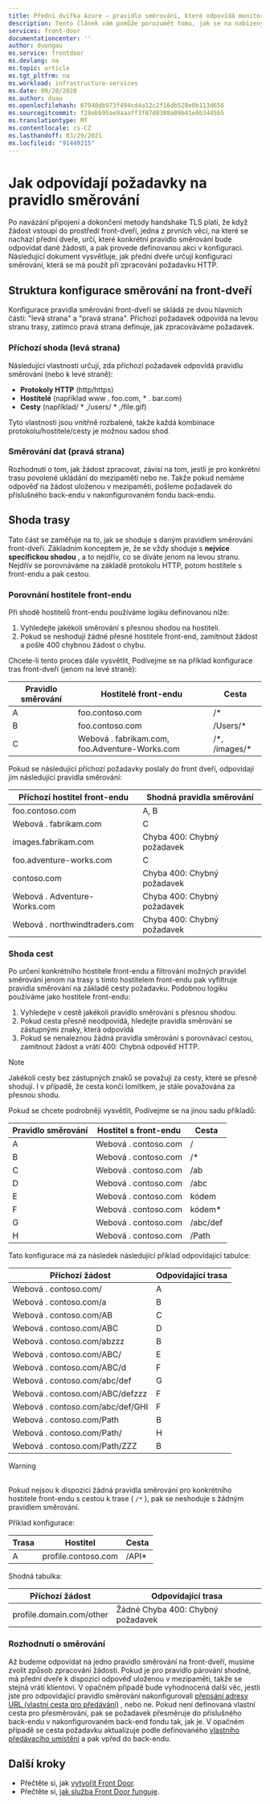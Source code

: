 ```yaml
---
title: Přední dvířka Azure – pravidlo směrování, které odpovídá monitorování | Microsoft Docs
description: Tento článek vám pomůže porozumět tomu, jak se na nabízených platformách Azure shoduje pravidlo směrování, které se má použít pro příchozí požadavek.
services: front-door
documentationcenter: ''
author: duongau
ms.service: frontdoor
ms.devlang: na
ms.topic: article
ms.tgt_pltfrm: na
ms.workload: infrastructure-services
ms.date: 09/28/2020
ms.author: duau
ms.openlocfilehash: 67940db973f494cd4a12c2f16db528e0b113d656
ms.sourcegitcommit: f28ebb95ae9aaaff3f87d8388a09b41e0b3445b5
ms.translationtype: MT
ms.contentlocale: cs-CZ
ms.lasthandoff: 03/29/2021
ms.locfileid: "91449215"
---
```

# <a name="how-requests-are-matched-to-a-routing-rule"></a>Jak odpovídají požadavky na pravidlo směrování

Po navázání připojení a dokončení metody handshake TLS platí, že když žádost vstoupí do prostředí front-dveří, jedna z prvních věcí, na které se nachází přední dveře, určí, které konkrétní pravidlo směrování bude odpovídat dané žádosti, a pak provede definovanou akci v konfiguraci. Následující dokument vysvětluje, jak přední dveře určují konfiguraci směrování, která se má použít při zpracování požadavku HTTP.

## <a name="structure-of-a-front-door-route-configuration"></a>Struktura konfigurace směrování na front-dveří
Konfigurace pravidla směrování front-dveří se skládá ze dvou hlavních částí: "levá strana" a "pravá strana". Příchozí požadavek odpovídá na levou stranu trasy, zatímco pravá strana definuje, jak zpracováváme požadavek.

### <a name="incoming-match-left-hand-side"></a>Příchozí shoda (levá strana)
Následující vlastnosti určují, zda příchozí požadavek odpovídá pravidlu směrování (nebo k levé straně):

* **Protokoly HTTP** (http/https)
* **Hostitelé** (například www \. foo.com, \* . bar.com)
* **Cesty** (například/ \* ,/users/ \* ,/file.gif)

Tyto vlastnosti jsou vnitřně rozbalené, takže každá kombinace protokolu/hostitele/cesty je možnou sadou shod.

### <a name="route-data-right-hand-side"></a>Směrování dat (pravá strana)
Rozhodnutí o tom, jak žádost zpracovat, závisí na tom, jestli je pro konkrétní trasu povolené ukládání do mezipaměti nebo ne. Takže pokud nemáme odpověď na žádost uloženou v mezipaměti, pošleme požadavek do příslušného back-endu v nakonfigurovaném fondu back-endu.

## <a name="route-matching"></a>Shoda trasy
Tato část se zaměřuje na to, jak se shoduje s daným pravidlem směrování front-dveří. Základním konceptem je, že se vždy shoduje s **nejvíce specifickou shodou** , a to nejdřív, co se díváte jenom na levou stranu.  Nejdřív se porovnáváme na základě protokolu HTTP, potom hostitele s front-endu a pak cestou.

### <a name="frontend-host-matching"></a>Porovnání hostitele front-endu
Při shodě hostitelů front-endu používáme logiku definovanou níže:

1. Vyhledejte jakékoli směrování s přesnou shodou na hostiteli.
2. Pokud se neshodují žádné přesné hostitele front-end, zamítnout žádost a pošle 400 chybnou žádost o chybu.

Chcete-li tento proces dále vysvětlit, Podívejme se na příklad konfigurace tras front-dveří (jenom na levé straně):

| Pravidlo směrování | Hostitelé front-endu | Cesta |
|-------|--------------------|-------|
| A | foo.contoso.com | /\* |
| B | foo.contoso.com | /Users/\* |
| C | Webová \. fabrikam.com, foo.Adventure-Works.com  | /\*, /images/\* |

Pokud se následující příchozí požadavky poslaly do front dveří, odpovídají jim následující pravidla směrování:

| Příchozí hostitel front-endu | Shodná pravidla směrování |
|---------------------|---------------|
| foo.contoso.com | A, B |
| Webová \. fabrikam.com | C |
| images.fabrikam.com | Chyba 400: Chybný požadavek |
| foo.adventure-works.com | C |
| contoso.com | Chyba 400: Chybný požadavek |
| Webová \. Adventure-Works.com | Chyba 400: Chybný požadavek |
| Webová \. northwindtraders.com | Chyba 400: Chybný požadavek |

### <a name="path-matching"></a>Shoda cest
Po určení konkrétního hostitele front-endu a filtrování možných pravidel směrování jenom na trasy s tímto hostitelem front-endu pak vyfiltruje pravidla směrování na základě cesty požadavku. Podobnou logiku používáme jako hostitele front-endu:

1. Vyhledejte v cestě jakékoli pravidlo směrování s přesnou shodou.
2. Pokud cesta přesně neodpovídá, hledejte pravidla směrování se zástupnými znaky, která odpovídá
3. Pokud se nenaleznou žádná pravidla směrování s porovnávací cestou, zamítnout žádost a vrátí 400: Chybná odpověď HTTP.

>[!NOTE]
> Jakékoli cesty bez zástupných znaků se považují za cesty, které se přesně shodují. I v případě, že cesta končí lomítkem, je stále považována za přesnou shodu.

Pokud se chcete podrobněji vysvětlit, Podívejme se na jinou sadu příkladů:

| Pravidlo směrování | Hostitel s front-endu    | Cesta     |
|-------|---------|----------|
| A     | Webová \. contoso.com | /        |
| B     | Webová \. contoso.com | /\*      |
| C     | Webová \. contoso.com | /ab      |
| D     | Webová \. contoso.com | /abc     |
| E     | Webová \. contoso.com | kódem    |
| F     | Webová \. contoso.com | kódem\*  |
| G     | Webová \. contoso.com | /abc/def |
| H     | Webová \. contoso.com | /Path   |

Tato konfigurace má za následek následující příklad odpovídající tabulce:

| Příchozí žádost    | Odpovídající trasa |
|---------------------|---------------|
| Webová \. contoso.com/            | A             |
| Webová \. contoso.com/a           | B             |
| Webová \. contoso.com/AB          | C             |
| Webová \. contoso.com/ABC         | D             |
| Webová \. contoso.com/abzzz       | B             |
| Webová \. contoso.com/ABC/        | E             |
| Webová \. contoso.com/ABC/d       | F             |
| Webová \. contoso.com/abc/def     | G             |
| Webová \. contoso.com/ABC/defzzz  | F             |
| Webová \. contoso.com/abc/def/GHI | F             |
| Webová \. contoso.com/Path        | B             |
| Webová \. contoso.com/Path/       | H             |
| Webová \. contoso.com/Path/ZZZ    | B             |

>[!WARNING]
> </br> Pokud nejsou k dispozici žádná pravidla směrování pro konkrétního hostitele front-endu s cestou k trase ( `/*` ), pak se neshoduje s žádným pravidlem směrování.
>
> Příklad konfigurace:
>
> | Trasa | Hostitel             | Cesta    |
> |-------|------------------|---------|
> | A     | profile.contoso.com | /API\* |
>
> Shodná tabulka:
>
> | Příchozí žádost       | Odpovídající trasa |
> |------------------------|---------------|
> | profile.domain.com/other | Žádné Chyba 400: Chybný požadavek |

### <a name="routing-decision"></a>Rozhodnutí o směrování
Až budeme odpovídat na jedno pravidlo směrování na front-dveří, musíme zvolit způsob zpracování žádosti. Pokud je pro pravidlo párování shodné, má přední dveře k dispozici odpověď uloženou v mezipaměti, takže se stejná vrátí klientovi. V opačném případě bude vyhodnocená další věc, jestli jste pro odpovídající pravidlo směrování nakonfigurovali [přepsání adresy URL (vlastní cesta pro předávání)](front-door-url-rewrite.md) , nebo ne. Pokud není definovaná vlastní cesta pro přesměrování, pak se požadavek přesměruje do příslušného back-endu v nakonfigurovaném back-end fondu tak, jak je. V opačném případě se cesta požadavku aktualizuje podle definovaného [vlastního předávacího umístění](front-door-url-rewrite.md) a pak vpřed do back-endu.

## <a name="next-steps"></a>Další kroky

- Přečtěte si, jak [vytvořit Front Door](quickstart-create-front-door.md).
- Přečtěte si, [jak služba Front Door funguje](front-door-routing-architecture.md).

